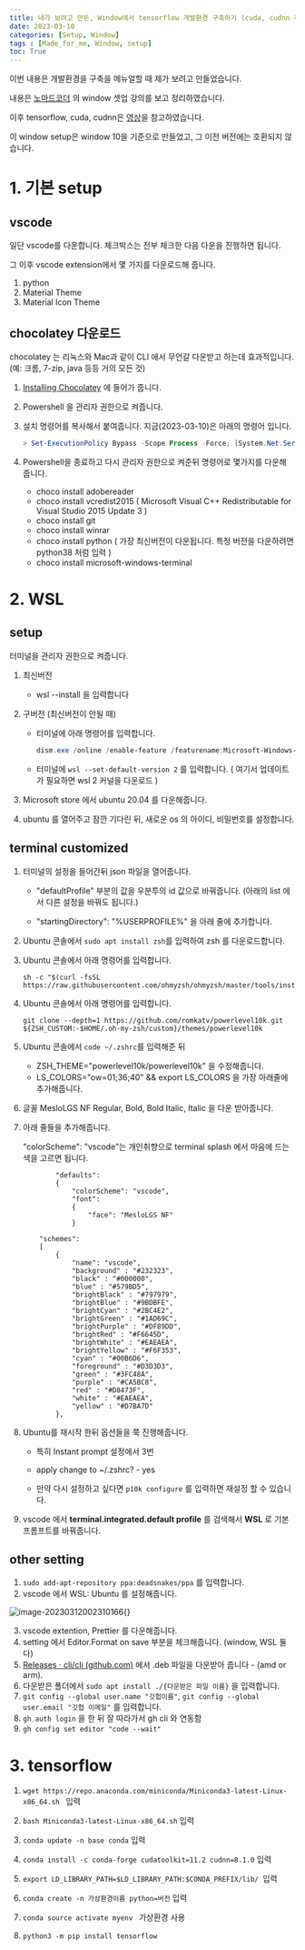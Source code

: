 ```yaml
---
title: 내가 보려고 만든, Window에서 tensorflow 개발환경 구축하기 (cuda, cudnn 까지)
date: 2023-03-10
categories: [Setup, Window]
tags : [Made_for_me, Window, setup]
toc: True
---
```


이번 내용은 개발환경을 구축을 메뉴얼할 때 제가 보려고 만들었습니다.

내용은  [노마드코더](https://nomadcoders.co/) 의 window 셋업 강의를 보고 정리하였습니다.

이후 tensorflow, cuda, cudnn은 [영상](https://www.youtube.com/watch?v=hHWkvEcDBO0)을 참고하였습니다.

이 window setup은 window 10을 기준으로 만들었고, 그 이전 버전에는 호환되지 않습니다.





# 1. 기본 setup



## vscode 

일단 vscode를 다운합니다. 체크박스는 전부 체크한 다음 다운을 진행하면 됩니다.



그 이후 vscode extension에서 몇 가지를 다운로드해 줍니다.

1.  python
2.  Material  Theme
3.  Material Icon Theme 



## chocolatey 다운로드

chocolatey 는 리눅스와 Mac과 같이 CLI 에서 무언갈 다운받고 하는데 효과적입니다. (예: 크롬, 7-zip, java 등등 거의 모든 것)

1. [Installing Chocolatey](https://chocolatey.org/install) 에 들어가 줍니다.

2. Powershell 을 관리자 권한으로 켜줍니다.

3. 설치 명령어를 복사해서 붙여줍니다. 지금(2023-03-10)은 아래의 명령어 입니다.

   ```powershell
   > Set-ExecutionPolicy Bypass -Scope Process -Force; [System.Net.ServicePointManager]::SecurityProtocol = [System.Net.ServicePointManager]::SecurityProtocol -bor 3072; iex ((New-Object System.Net.WebClient).DownloadString('https://community.chocolatey.org/install.ps1'))
   ```

4. Powershell을 종료하고 다시 관리자 권한으로 켜준뒤 명령어로 몇가지를 다운해 줍니다.

   * choco install adobereader
   * choco install vcredist2015 ( Microsoft Visual C++ Redistributable for Visual Studio 2015 Update 3 )
   * choco install git
   * choco install winrar
   * choco install python ( 가장 최신버전이 다운됩니다. 특정 버전을 다운하려면  python38 처럼 입력 ) 
   * choco install microsoft-windows-terminal 

   

   

# 2. WSL 

## setup

 터미널을 관리자 권한으로 켜줍니다.

1. 최신버전
   * wsl --install 을 입력합니다

2. 구버전 (최신버전이 안될 때)

   * 터미널에 아래 명령어를 입력합니다.

     ```powershell
     dism.exe /online /enable-feature /featurename:Microsoft-Windows-Subsystem-Linux /all /norestart
     ```

   * 터미널에 `wsl --set-default-version 2` 를 입력합니다. ( 여기서 업데이트가 필요하면 wsl 2 커널을 다운로드 )

     

3. Microsoft store 에서 ubuntu 20.04 를 다운해줍니다.

4. ubuntu 를 열어주고 잠깐 기다린 뒤, 새로운 os 의 아이디, 비밀번호를 설정합니다.



## terminal customized

1. 터미널의 설정을 들어간뒤 json 파일을 열어줍니다.

   * "defaultProfile" 부분의 값을 우분투의 id 값으로 바꿔줍니다. (아래의 list 에서 다른 설정을 바꿔도 됩니다.)

   * "startingDirectory": "%USERPROFILE%" 을 아래 줄에 추가합니다.

2. Ubuntu 콘솔에서 `sudo apt install zsh`를 입력하여 zsh 를 다운로드합니다.

3. Ubuntu 콘솔에서 아래 명령어를 입력합니다.

   ```ubuntu
   sh -c "$(curl -fsSL https://raw.githubusercontent.com/ohmyzsh/ohmyzsh/master/tools/install.sh)"
   ```

4.  Ubuntu 콘솔에서 아래 명령어를 입력합니다.

    ```ubuntu
    git clone --depth=1 https://github.com/romkatv/powerlevel10k.git ${ZSH_CUSTOM:-$HOME/.oh-my-zsh/custom}/themes/powerlevel10k
    ```

5. Ubuntu 콘솔에서 `code ~/.zshrc`를 입력해준 뒤 
   * ZSH_THEME="powerlevel10k/powerlevel10k" 을 수정해줍니다.
   * LS_COLORS="ow=01;36;40" && export LS_COLORS 을 가장 아래줄에 추가해줍니다.

6.  글꼴 MesloLGS NF Regular, Bold, Bold Italic, Italic 을 다운 받아줍니다.

7.  아래 줄들을 추가해줍니다.

    "colorScheme": "vscode"는 개인취향으로 terminal splash 에서 마음에 드는 색을 고르면 됩니다.

    ```Ubuntu
            "defaults": 
            {
                "colorScheme": "vscode", 
                "font": 
                {
                    "face": "MesloLGS NF"
                }
    ```

    ```Ubuntu
        "schemes": 
        [
            {
                "name": "vscode",
                "background" : "#232323",
                "black" : "#000000",
                "blue" : "#579BD5",
                "brightBlack" : "#797979",
                "brightBlue" : "#9BDBFE",
                "brightCyan" : "#2BC4E2",
                "brightGreen" : "#1AD69C",
                "brightPurple" : "#DF89DD",
                "brightRed" : "#F6645D",
                "brightWhite" : "#EAEAEA",
                "brightYellow" : "#F6F353",
                "cyan" : "#00B6D6",
                "foreground" : "#D3D3D3",
                "green" : "#3FC48A",
                "purple" : "#CA5BC8",
                "red" : "#D8473F",
                "white" : "#EAEAEA",
                "yellow" : "#D7BA7D"
            },
    ```

    

8. Ubuntu를 재시작 한뒤 옵션들을 쭉 진행해줍니다.
   *  특히 Instant prompt 설정에서 3번

   *  apply change to ~/.zshrc? - yes

   *  만약 다시 설정하고 싶다면 `p10k configure` 를 입력하면 재설정 할 수 있습니다.

      
   
9.  vscode 에서 **terminal.integrated.default profile** 를 검색해서 **WSL** 로 기본 프롬프트를 바꿔줍니다. 




## other setting

1.  `sudo add-apt-repository ppa:deadsnakes/ppa` 를 입력합니다.
2.  vscode 에서 WSL: Ubuntu 를 설정해줍니다.

![image-20230312002310166](C:\Users\rh987\OneDrive\document\GitHub\komingsu.github.io\images\2023-03-10-windowsetup\image-20230312002310166.png){}

3. vscode extention, Prettier 를 다운해줍니다.
4. setting 에서 Editor.Format on save 부분을 체크해줍니다. (window, WSL 둘 다)
5. [Releases · cli/cli (github.com)](https://github.com/cli/cli/releases) 에서 .deb 파일을 다운받아 줍니다 - (amd or arm).
6. 다운받은 폴더에서 `sudo apt install ./{다운받은 파일 이름}` 을 입력합니다.
7. `git config --global user.name "깃헙이름"`, `git config --global user.email "깃헙 이메일"` 를 입력합니다.
8.  `gh auth login` 을 한 뒤 잘 따라가서 gh cli 와 연동함
9. `gh config set editor "code --wait"`





# 3. tensorflow



1. `wget https://repo.anaconda.com/miniconda/Miniconda3-latest-Linux-x86_64.sh ` 입력

2. `bash Miniconda3-latest-Linux-x86_64.sh` 입력

3. `conda update -n base conda` 입력

4. `conda install -c conda-forge cudatoolkit=11.2 cudnn=8.1.0` 입력

5. `export LD_LIBRARY_PATH=$LD_LIBRARY_PATH:$CONDA_PREFIX/lib/ `입력

6. `conda create -n 가상환경이름 python=버전` 입력

7. `conda source activate myenv ` 가상환경 사용

8. `python3 -m pip install tensorflow`

   
